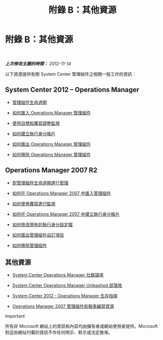 ﻿---
title: 附錄 B：其他資源
TOCTitle: 附錄 B：其他資源
ms:assetid: 3bcfb237-604a-4902-a003-b366cbf5a600
ms:mtpsurl: https://technet.microsoft.com/zh-tw/library/Dn195905(v=EXCHG.150)
ms:contentKeyID: 53276426
ms.date: 08/29/2014
mtps_version: v=EXCHG.150
ms.translationtype: HT
---

# 附錄 B：其他資源

 

_**上次修改主題的時間：** 2012-11-14_

以下資源提供有關 System Center 管理組件之相關一般工作的資訊：

## System Center 2012 – Operations Manager

  - [管理組件生命週期](http://go.microsoft.com/fwlink/p/?linkid=232986)

  - [如何匯入 Operations Manager 管理組件](http://go.microsoft.com/fwlink/p/?linkid=219431)

  - [使用目標和覆寫調整監視](http://go.microsoft.com/fwlink/p/?linkid=217065)

  - [如何建立執行身分帳戶](http://go.microsoft.com/fwlink/p/?linkid=232988)

  - [如何匯出 Operations Manager 管理組件](http://go.microsoft.com/fwlink/p/?linkid=232990)

  - [如何移除 Operations Manager 管理組件](http://go.microsoft.com/fwlink/p/?linkid=232991)

## Operations Manager 2007 R2

  - [對管理組件生命週期進行管理](http://go.microsoft.com/fwlink/?linkid=211463)

  - [如何在 Operations Manager 2007 中匯入管理組件](http://go.microsoft.com/fwlink/?linkid=142351)

  - [如何使用覆寫進行監視](http://go.microsoft.com/fwlink/?linkid=117777)

  - [如何在 Operations Manager 2007 中建立執行身分帳戶](http://go.microsoft.com/fwlink/?linkid=165410)

  - [如何修改現有的執行身分設定檔](http://go.microsoft.com/fwlink/?linkid=165412)

  - [如何匯出管理組件自訂項目](http://go.microsoft.com/fwlink/?linkid=209940)

  - [如何移除管理組件](http://go.microsoft.com/fwlink/?linkid=209941)

## 其他資源

  - [System Center Operations Manager 社群論壇](http://go.microsoft.com/fwlink/?linkid=179635)

  - [System Center Operations Manager Unleashed 部落格](http://go.microsoft.com/fwlink/?linkid=246391)

  - [System Center 2012 - Operations Manager 生存指南](http://go.microsoft.com/fwlink/?linkid=246383)

  - [Operations Manager 2007 管理組件和報表編寫資源](http://go.microsoft.com/fwlink/?linkid=246388)

> [!IMPORTANT]
> 所有非 Microsoft 網站上的資訊和內容均由擁有者或網站使用者提供。Microsoft 對這些網站刊載的資訊不作任何明示、默示或法定擔保。

